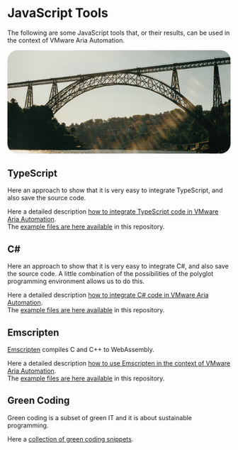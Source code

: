 # JavaScript Tools

The following are some JavaScript tools that, or their results, can be used in the context of VMware Aria Automation.

<p align="center"><img src="images/bridge.png"></p>

## TypeScript

Here an approach to show that it is very easy to integrate TypeScript, and also save the source code.

Here a detailed description [how to integrate TypeScript code in VMware Aria Automation](https://blog.stschnell.de/).<br>The [example files are here available](JavaScriptTools/TypeScript/addNumbers) in this repository.

## C#

Here an approach to show that it is very easy to integrate C#, and also save the source code. A little combination of the possibilities of the polyglot programming environment allows us to do this.

Here a detailed description [how to integrate C# code in VMware Aria Automation](https://communities.vmware.com/t5/VMware-Aria-Automation-Tools/Tip-How-to-Integrate-C-Programming-Language-Seamlessly/m-p/2992490).<br>The [example files are here available](JavaScriptTools/CSharp/helloWorld) in this repository.

## Emscripten

[Emscripten](https://github.com/emscripten-core/emscripten) compiles C and C++ to WebAssembly.

Here a detailed description [how to use Emscripten in the context of VMware Aria Automation](https://communities.vmware.com/t5/VMware-Aria-Discussions/Tip-How-to-use-C-C-Language-Code/m-p/2964022).<br>The [example files are here available](JavaScriptTools/Emscripten/helloWorld) in this repository.

## Green Coding

Green coding is a subset of green IT and it is about sustainable programming.

Here a [collection of green coding snippets](JavaScriptTools/GreenCoding).
